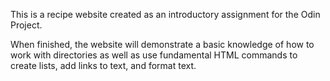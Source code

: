 This is a recipe website created as an introductory assignment for the Odin Project.

When finished, the website will demonstrate a basic knowledge of how to work with directories as well as use fundamental HTML commands to create lists, add links to text, and format text.